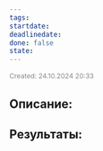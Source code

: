 ```yaml
---
tags: 
startdate: 
deadlinedate: 
done: false
state:
---
```

<span style="font-size:12px; color:#888888;">Created: 24.10.2024 20:33</span>

## Описание:


## Результаты:


